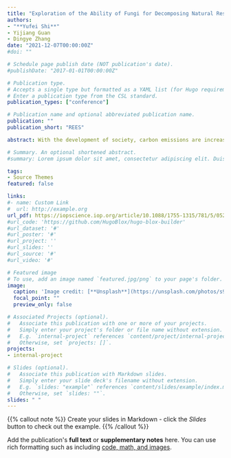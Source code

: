 ```yaml
---
title: "Exploration of the Ability of Fungi for Decomposing Natural Resources Based on Multiple Regression Equation and Cellular Automata"
authors:
- "**Yufei Shi**"
- Yijiang Guan
- Dingye Zhang
date: "2021-12-07T00:00:00Z"
#doi: ""

# Schedule page publish date (NOT publication's date).
#publishDate: "2017-01-01T00:00:00Z"

# Publication type.
# Accepts a single type but formatted as a YAML list (for Hugo requirements).
# Enter a publication type from the CSL standard.
publication_types: ["conference"]

# Publication name and optional abbreviated publication name.
publication: ""
publication_short: "REES"

abstract: With the development of society, carbon emissions are increasing. The key organisms to maintain the stability of the carbon cycle are fungi that can be easily seen and ignored. In this paper, we selected several fungi to establish the model of decomposition and reproduction so that we can understand the role they played. First of all, we studied several physiological indexes of fungi, and established the degradation model through multiple regression analysis, and multiple linear regression equation for the relationship between decomposition rate, growth rate, unit volume density of mycelium, temperature and humidity tolerance. Next, we established the competitive growth model based on logistic model, simulated the competitive growth process of strains with different growth rates, humidity tolerance, and the total decomposition rate. In order to be closer to the real situation, we set up the competitive growth model among four species. By arranging fungal communities randomly to simulate different biodiversity, we analyzed the effects on the decomposition rate in the case of that the environmental temperature and humidity changed by 10% respectively. After that, we established a growth prediction model based on ARIMA. By querying the climate data of five typical climates, we established the competitive growth model with 4 combinations, and we obtained a short-term model, a medium-term trend and a longtern forecast to describe growth, reproduction and decomposition rate. In order to refine the strains of the pressure of competition and the influence of the distance between the strains of competition, we have established improved competition evolution model based on the cellular automata theory of population. The model helped us comprehend the competition between species on a micro level. All these analyses showed us the significance of biodiversity and the great role decomposers play in Earth.

# Summary. An optional shortened abstract.
#summary: Lorem ipsum dolor sit amet, consectetur adipiscing elit. Duis posuere tellus ac convallis placerat. Proin tincidunt magna sed ex sollicitudin condimentum.

tags:
- Source Themes
featured: false

links:
#- name: Custom Link
#  url: http://example.org
url_pdf: https://iopscience.iop.org/article/10.1088/1755-1315/781/5/052018/meta
#url_code: 'https://github.com/HugoBlox/hugo-blox-builder'
#url_dataset: '#'
#url_poster: '#'
#url_project: ''
#url_slides: ''
#url_source: '#'
#url_video: '#'

# Featured image
# To use, add an image named `featured.jpg/png` to your page's folder. 
image:
  caption: 'Image credit: [**Unsplash**](https://unsplash.com/photos/s9CC2SKySJM)'
  focal_point: ""
  preview_only: false

# Associated Projects (optional).
#   Associate this publication with one or more of your projects.
#   Simply enter your project's folder or file name without extension.
#   E.g. `internal-project` references `content/project/internal-project/index.md`.
#   Otherwise, set `projects: []`.
projects:
- internal-project

# Slides (optional).
#   Associate this publication with Markdown slides.
#   Simply enter your slide deck's filename without extension.
#   E.g. `slides: "example"` references `content/slides/example/index.md`.
#   Otherwise, set `slides: ""`.
slides: " "
---
```


{{% callout note %}}
Create your slides in Markdown - click the *Slides* button to check out the example.
{{% /callout %}}

Add the publication's **full text** or **supplementary notes** here. You can use rich formatting such as including [code, math, and images](https://docs.hugoblox.com/content/writing-markdown-latex/).
